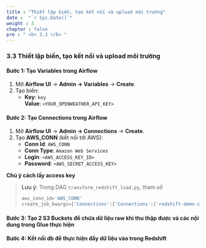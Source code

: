 ```yaml
---
title : "Thiết lập biến, tạo kết nối và upload môi trường"
date :  "`r Sys.Date()`" 
weight : 3
chapter : false
pre : " <b> 3.3 </b> "
---
```

### 3.3 Thiết lập biến, tạo kết nối và upload môi trường

#### Bước 1: Tạo Variables trong Airflow  
1. Mở **Airflow UI** → **Admin → Variables** → **Create**.  
2. Tạo biến:  
   - **Key**: `key`  
     **Value**: `<YOUR_OPENWEATHER_API_KEY>`  
 
#### Bước 2: Tạo Connections trong Airflow  
1. Mở **Airflow UI** → **Admin → Connections** → **Create**.  
2. Tạo **AWS_CONN** (kết nối tới AWS):  
   - **Conn Id**: `AWS_CONN`  
   - **Conn Type**: `Amazon Web Services`  
   - **Login**: `<AWS_ACCESS_KEY_ID>`  
   - **Password**: `<AWS_SECRET_ACCESS_KEY>`  

**Chú ý cách lấy access key** 

> **Lưu ý**: Trong DAG `transform_redshift_load.py`, tham số  
> ```python
> aws_conn_id='AWS_CONN'
> create_job_kwargs={'Connections':{'Connections':['redshift-demo-connection']}}
> ```  

#### Bước 3: Tạo 2 S3 Buckets để chứa dữ liệu raw khi thu thập được và các nội dung trong Glue thực hiện 

#### Bước 4: Kết nối db để thực hiện đẩy dữ liệu vào trong Redshift
